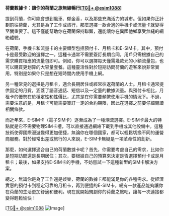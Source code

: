 **荷蘭數據卡：讓你的荷蘭之旅無線暢行[[TG💪+ @esim1088](https://t.me/s/esim1088)]**

提到荷蘭，你可能會想到風車、郁金香，以及那些充滿活力的城市。但如果你正計劃前往荷蘭，尤其是為了工作或旅行，那麼選擇一款合適的手機卡或流量卡就變得至關重要了。這不僅能幫助你在荷蘭保持聯繫，還能讓你在異國他鄉享受無縫的網絡體驗。

在荷蘭，手機卡和流量卡的主要類型包括預付卡、月租卡和E-SIM卡。其中，預付卡是最受歡迎的選擇之一。這種卡通常不需要簽訂長期合同，用戶只需根據自己的需求購買相應的流量包即可。例如，你可以選擇每天僅需幾歐元的小額流量包，也可以購買更划算的大容量套餐。這種靈活性對於短期訪問荷蘭的遊客來說非常實用，特別是如果你只是想在短時間內使用手機上網。

另一種常見的選擇是月租卡，適合長期居住或經常往返荷蘭的人士。月租卡通常提供固定的月費，涵蓋了語音通話、短信以及一定量的數據流量。與預付卡相比，月租卡的優勢在於穩定性和性價比，尤其是在你需要頻繁使用手機的情況下。不過，需要注意的是，月租卡可能需要簽訂一定的合約期限，因此在選擇之前要仔細閱讀相關條款。

而近年來，E-SIM卡（電子SIM卡）逐漸成為了一種潮流選擇。E-SIM卡最大的特點就是它不需要物理SIM卡槽，可以直接通過網絡下載到手機或其他設備中。這種技術使得國際漫遊變得更加便捷，無論你在哪個國家，都可以輕鬆切換不同的運營商服務。對於經常出差或旅行的人來說，E-SIM卡無疑是一項革命性的創新。

那麼，如何選擇適合自己的荷蘭數據卡呢？首先，你需要考慮自己的需求，比如你是短期訪問還是長期居住；其次，要根據自己的預算來決定是否選擇預付卡或是月租卡；最後，如果支持E-SIM卡的手機，不妨嘗試一下這種新型的SIM卡解決方案。

總之，無論你是為了工作還是娛樂，荷蘭的數據卡都能滿足你的各種需求。從經濟實惠的預付卡到穩定可靠的月租卡，再到便捷的E-SIM卡，總有一款產品能夠讓你在荷蘭的生活更加舒適和便利。現在就開始規劃你的荷蘭之旅吧，讓每一次連接都變得輕鬆愉快！

[[TG💪+ @esim1088](https://t.me/s/esim1088) ![Image](https://i.postimg.cc/4NQfJmqS/Snipaste-2025-05-13-00-14-12.png)]